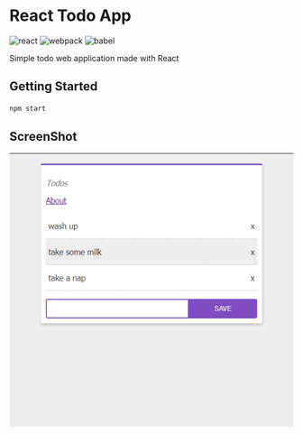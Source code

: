 # React Todo App

![react](https://img.shields.io/static/v1?label=React&message=15.3.2&color=blue)
![webpack](https://img.shields.io/static/v1?label=WebPack&message=4.41.5&color=lightblue)
![babel](https://img.shields.io/static/v1?label=Babel&message=6.16.0&color=yellow)

Simple todo web application made with React

## Getting Started

``` bash
npm start
```

## ScreenShot

![screenshot](ss/ss.png)

